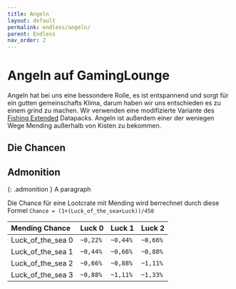 ```yaml
---
title: Angeln
layout: default
permalink: endless/angeln/
parent: Endless
nav_order: 2
---
```



# Angeln auf GamingLounge

Angeln hat bei uns eine bessondere Rolle, es ist entspannend und sorgt für ein gutten gemeinschafts Klima,
darum haben wir uns entschieden es zu einem grind zu machen.
Wir verwenden eine modifizierte Variante des [Fishing Extended]([https://www.spigotmc.org/resources/griefprevention.1884/](https://www.planetminecraft.com/data-pack/more-items-to-fish-fishing-extended-1-18x/)) Datapacks.
Angeln ist außerdem einer der weniegen Wege Mending außerhalb von Kisten zu bekommen.

## Die Chancen

## Admonition

{: .admonition }
A paragraph

Die Chance für eine Lootcrate mit Mending wird berrechnet durch diese Formel
`Chance = (1+(Luck_of_the_sea+Luck))/450`

| Mending Chance | Luck 0 | Luck 1 | Luck 2 |
|:--------------|:------------------|:------|:------|
| Luck_of_the_sea 0 | `~0,22%` | `~0,44%` | `~0,66%` |
| Luck_of_the_sea 1 | `~0,44%` | `~0,66%` | `~0,88%` |
| Luck_of_the_sea 2 | `~0,66%` | `~0,88%` | `~1,11%` |
| Luck_of_the_sea 3 | `~0,88%` | `~1,11%` | `~1,33%` |
